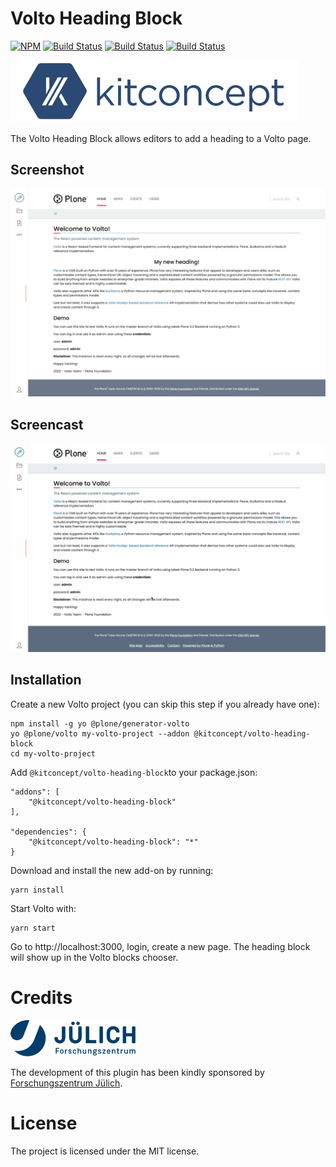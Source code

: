 # Volto Heading Block

[![NPM](https://img.shields.io/npm/v/@kitconcept/volto-heading-block.svg)](https://www.npmjs.com/package/@kitconcept/volto-heading-block)
[![Build Status](https://github.com/kitconcept/volto-heading-block/actions/workflows/code.yml/badge.svg)](https://github.com/kitconcept/volto-heading-block/actions)
[![Build Status](https://github.com/kitconcept/volto-heading-block/actions/workflows/unit.yml/badge.svg)](https://github.com/kitconcept/volto-heading-block/actions)
[![Build Status](https://github.com/kitconcept/volto-heading-block/actions/workflows/acceptance.yml/badge.svg)](https://github.com/kitconcept/volto-heading-block/actions)

![kitconcept GmbH](https://github.com/kitconcept/volto-blocks/raw/master/kitconcept.png)

The Volto Heading Block allows editors to add a heading to a Volto page.

## Screenshot

![Heading-Block](https://github.com/kitconcept/volto-heading-block/raw/master/screenshot.png)

## Screencast

![Heading-Block](https://github.com/kitconcept/volto-heading-block/raw/master/screencast.gif)

## Installation

Create a new Volto project (you can skip this step if you already have one):

```
npm install -g yo @plone/generator-volto
yo @plone/volto my-volto-project --addon @kitconcept/volto-heading-block
cd my-volto-project
```

Add `@kitconcept/volto-heading-block`to your package.json:

```
"addons": [
    "@kitconcept/volto-heading-block"
],

"dependencies": {
    "@kitconcept/volto-heading-block": "*"
}
```

Download and install the new add-on by running:

```
yarn install
```

Start Volto with:

```
yarn start
```

Go to http://localhost:3000, login, create a new page. The heading block will show up in the Volto blocks chooser.

# Credits

<img alt="Forschungszentrum Jülich" src="https://github.com/kitconcept/volto-blocks/raw/master/fz-juelich.svg" width="200px" />

The development of this plugin has been kindly sponsored by [Forschungszentrum Jülich](https://fz-juelich.de).

# License

The project is licensed under the MIT license.
